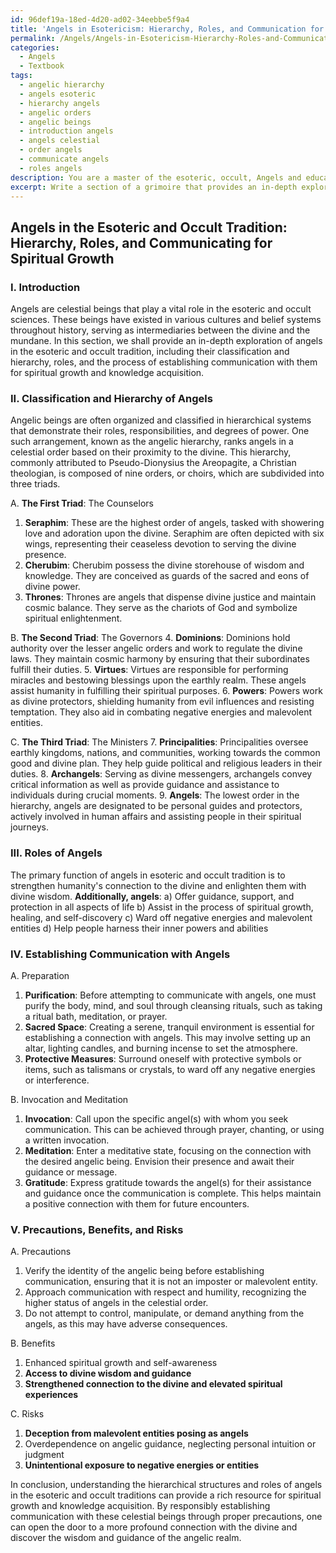 ```yaml
---
id: 96def19a-18ed-4d20-ad02-34eebbe5f9a4
title: 'Angels in Esotericism: Hierarchy, Roles, and Communication for Spiritual Growth'
permalink: /Angels/Angels-in-Esotericism-Hierarchy-Roles-and-Communication-for-Spiritual-Growth/
categories:
  - Angels
  - Textbook
tags:
  - angelic hierarchy
  - angels esoteric
  - hierarchy angels
  - angelic orders
  - angelic beings
  - introduction angels
  - angels celestial
  - order angels
  - communicate angels
  - roles angels
description: You are a master of the esoteric, occult, Angels and education, you have written many textbooks on the subject in ways that provide students with rich and deep understanding of the subject. You are being asked to write textbook-like sections on a topic and you do it with full context, explainability, and reliability in accuracy to the true facts of the topic at hand, in a textbook style that a student would easily be able to learn from, in a rich, engaging, and contextual way. Always include relevant context (such as formulas and history), related concepts, and in a way that someone can gain deep insights from.
excerpt: Write a section of a grimoire that provides an in-depth exploration and understanding of Angels in the realm of the esoteric and occult. This should include their classification and hierarchy, their roles, and how to establish communication with them for spiritual growth and knowledge acquisition. Include any precautions a student should take while establishing contact with Angels and the potential benefits and risks involved in such practices.
---
```


## Angels in the Esoteric and Occult Tradition: Hierarchy, Roles, and Communicating for Spiritual Growth

### I. Introduction

Angels are celestial beings that play a vital role in the esoteric and occult sciences. These beings have existed in various cultures and belief systems throughout history, serving as intermediaries between the divine and the mundane. In this section, we shall provide an in-depth exploration of angels in the esoteric and occult tradition, including their classification and hierarchy, roles, and the process of establishing communication with them for spiritual growth and knowledge acquisition.

### II. Classification and Hierarchy of Angels

Angelic beings are often organized and classified in hierarchical systems that demonstrate their roles, responsibilities, and degrees of power. One such arrangement, known as the angelic hierarchy, ranks angels in a celestial order based on their proximity to the divine. This hierarchy, commonly attributed to Pseudo-Dionysius the Areopagite, a Christian theologian, is composed of nine orders, or choirs, which are subdivided into three triads.

A. **The First Triad**: The Counselors
1. **Seraphim**: These are the highest order of angels, tasked with showering love and adoration upon the divine. Seraphim are often depicted with six wings, representing their ceaseless devotion to serving the divine presence.
2. **Cherubim**: Cherubim possess the divine storehouse of wisdom and knowledge. They are conceived as guards of the sacred and eons of divine power.
3. **Thrones**: Thrones are angels that dispense divine justice and maintain cosmic balance. They serve as the chariots of God and symbolize spiritual enlightenment.

B. **The Second Triad**: The Governors
4. **Dominions**: Dominions hold authority over the lesser angelic orders and work to regulate the divine laws. They maintain cosmic harmony by ensuring that their subordinates fulfill their duties.
5. **Virtues**: Virtues are responsible for performing miracles and bestowing blessings upon the earthly realm. These angels assist humanity in fulfilling their spiritual purposes.
6. **Powers**: Powers work as divine protectors, shielding humanity from evil influences and resisting temptation. They also aid in combating negative energies and malevolent entities.

C. **The Third Triad**: The Ministers
7. **Principalities**: Principalities oversee earthly kingdoms, nations, and communities, working towards the common good and divine plan. They help guide political and religious leaders in their duties.
8. **Archangels**: Serving as divine messengers, archangels convey critical information as well as provide guidance and assistance to individuals during crucial moments.
9. **Angels**: The lowest order in the hierarchy, angels are designated to be personal guides and protectors, actively involved in human affairs and assisting people in their spiritual journeys.

### III. Roles of Angels

The primary function of angels in esoteric and occult tradition is to strengthen humanity's connection to the divine and enlighten them with divine wisdom. **Additionally, angels**:
a) Offer guidance, support, and protection in all aspects of life
b) Assist in the process of spiritual growth, healing, and self-discovery
c) Ward off negative energies and malevolent entities
d) Help people harness their inner powers and abilities

### IV. Establishing Communication with Angels

A. Preparation
1. **Purification**: Before attempting to communicate with angels, one must purify the body, mind, and soul through cleansing rituals, such as taking a ritual bath, meditation, or prayer.
2. **Sacred Space**: Creating a serene, tranquil environment is essential for establishing a connection with angels. This may involve setting up an altar, lighting candles, and burning incense to set the atmosphere.
3. **Protective Measures**: Surround oneself with protective symbols or items, such as talismans or crystals, to ward off any negative energies or interference.

B. Invocation and Meditation
1. **Invocation**: Call upon the specific angel(s) with whom you seek communication. This can be achieved through prayer, chanting, or using a written invocation.
2. **Meditation**: Enter a meditative state, focusing on the connection with the desired angelic being. Envision their presence and await their guidance or message.
3. **Gratitude**: Express gratitude towards the angel(s) for their assistance and guidance once the communication is complete. This helps maintain a positive connection with them for future encounters.

### V. Precautions, Benefits, and Risks

A. Precautions
1. Verify the identity of the angelic being before establishing communication, ensuring that it is not an imposter or malevolent entity.
2. Approach communication with respect and humility, recognizing the higher status of angels in the celestial order.
3. Do not attempt to control, manipulate, or demand anything from the angels, as this may have adverse consequences.

B. Benefits
1. Enhanced spiritual growth and self-awareness
2. **Access to divine wisdom and guidance**
3. **Strengthened connection to the divine and elevated spiritual experiences**

C. Risks
1. **Deception from malevolent entities posing as angels**
2. Overdependence on angelic guidance, neglecting personal intuition or judgment
3. **Unintentional exposure to negative energies or entities**

In conclusion, understanding the hierarchical structures and roles of angels in the esoteric and occult traditions can provide a rich resource for spiritual growth and knowledge acquisition. By responsibly establishing communication with these celestial beings through proper precautions, one can open the door to a more profound connection with the divine and discover the wisdom and guidance of the angelic realm.

